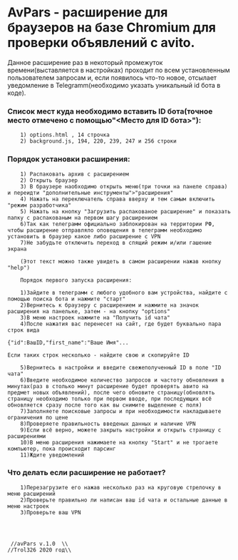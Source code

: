 # AvPars - расширение для браузеров на базе Chromium для проверки объявлений с avito. 

Данное расширение раз в некоторый промежуток времени(выставляется в настройках) проходит по всем установленным пользователем запросам и, если появилось что-то новое, отсылает уведомление в Telegramm(необходимо указать уникальный id бота в коде).

### Список мест куда необходимо вставить ID бота(точное место отмечено с помощью"<Место для ID бота>"):

		1) options.html , 14 строчка
		2) background.js, 194, 220, 239, 247 и 256 строки
		
### Порядок установки расширения:
		
		1) Распаковать архив с расширением
		2) Открыть браузер
		3) В браузере наобходимо открыть меню(три точки на панеле справа) и переидти "дополнительные инструменты">"расширения" 
		4) Нажать на переключатель справа вверху и тем самым включить "режим разработчика" 
		5) Нажать на кнопку "Загрузить распакованое расширение" и показать папку с распакованым на первом шагу расширением 
		6)Так как телеграмм официально заблокирован на территории РФ, чтобы расширение отправляло оповещения в телеграмм необходимо установить в браузер какое либо расширение с VPN
		7)Не забудьте отключить переход в спящий режим и/или гашение экрана
		
		(Этот текст можно также увидеть в самом расширении нажав кнопку "help")
		
		Порядок первого запуска расширения:
		
		1)Зайдите в телеграмм с любого удобного вам устройства, найдите с помощью поиска бота и нажмите "старт" 
		2)Вернитесь к браузеру с расширением и нажмите на значок расширения на панельке, затем - на кнопку "options" 
		3)В меню настроек нажмите на "Получить id чата" 
		4)После нажатия вас перенесет на сайт, где будет буквально пара строк вида 
	
	{"id":ВашID,"first_name":"Ваше Имя"...

	Если таких строк несколько - найдите свою и скопируйте ID
	
		5)Вернитесь в настройки и введите свежеполученный ID в поле "ID чата" 
		6)Введите необходимое количество запросов и частоту обновления в минутах(раз в столько минут расширение будет проверять авито на предмет новых объявлений), после чего обновите страницу(обновлять страницу необходимо только при первом вводе, при последующих всё обновляется сразу после того как вы снимите выделение с поля) 
		7)Заполняете поисковые запросы и при необходимости накладываете ограничения по цене 
		8)Проверяете правильность введеных данных и наличие VPN 
		9)Если всё верно, можете закрыть настройки и открыть страницу с расширениями 
		10)В меню расширения нажимаете на кнопку "Start" и не трогаете компьютер, пока происходит парсинг 
		11)Ждите уведомлений 
		
		
### Что делать если расширение не работает?
	
		1)Перезагрузите его нажав несколько раз на круговую стрелочку в меню расширений
		2)Проверьте правильно ли написан ваш id чата и остальные данные в меню настроек
		3)Проверьте ваш VPN
		
		
		

	 //avPars v.1.0  \\
	//Trol326 2020 год\\
